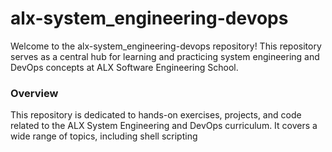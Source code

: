 # alx-system_engineering-devops
Welcome to the alx-system_engineering-devops repository! This repository serves as a central hub for learning and practicing system engineering and DevOps concepts at ALX Software Engineering School.

### Overview
This repository is dedicated to hands-on exercises, projects, and code related to the ALX System Engineering and DevOps curriculum. It covers a wide range of topics, including shell scripting
